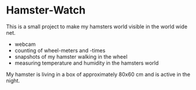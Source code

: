# Hamster-Watch

This is a small project to make my hamsters world visible in the world wide net. 

- webcam
- counting of wheel-meters and -times
- snapshots of my hamster walking in the wheel
- measuring temperature and humidity in the hamsters world

My hamster is living in a box of approximately 80x60 cm and is active in the night.
